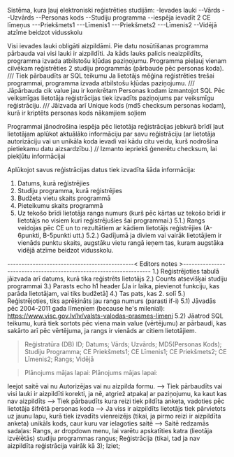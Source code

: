 Sistēma, kura ļauj elektroniski reģistrēties studijām:
-Ievades lauki
--Vārds
--Uzvārds
--Personas kods
--Studiju programma
--iespēja ievadīt 2 CE līmeņus
---Priekšmets1
---Līmenis1
---Priekšmets2
---Līmenis2
--Vidējā atzīme beidzot vidusskolu


Visi ievades lauki obligāti aizpildāmi. Pie datu nosūtīšanas programma pārbauda vai visi lauki ir aizpildīti.
Ja kāds lauks palicis neaizpildīts, programma izvada atbilstošu kļūdas paziņojumu.
Programma pieļauj vienam cilvēkam reģistrēties 2 studiju programmās (pārbaude pēc personas koda). /// Tiek pārbaudīts ar SQL teikumu
Ja lietotājs mēģina reģistrēties trešai programmai, programma izvada atbilstošu kļūdas paziņojumu. /// Jāpārbauda cik value jau ir konkrētam Personas kodam izmantojot SQL
Pēc veiksmīgas lietotāja reģistrācijas tiek izvadīts paziņojums par veiksmīgu reģistrāciju. /// Jāizvada arī Unique kods (md5 checksum personas kodam), kurā ir kriptēts personas kods nākamjiem soļiem

Programmai jānodrošina iespēja pēc lietotāja reģistrācijas jebkurā brīdī ļaut lietotājam aplūkot aktuālāko informāciju 
par savu reģistrāciju (ar lietotāja autorizāciju vai un unikāla koda ievadi vai kādu citu veidu, kurš nodrošina pietiekamu datu aizsardzību.) // Izmanto iepriekš ģenerētu checksum, lai piekļūtu informācijai

Aplūkojot savus reģistrācijas datus tiek izvadīta šāda informācija:
1) Datums, kurā reģistrējies
2) Studiju programma, kurā reģistrējies
3) Budžeta vietu skaits programmā
4) Pieteikumu skaits programmā
5) Uz tekošo brīdi lietotāja ranga numurs (kurš pēc kārtas uz tekošo brīdi ir lietotājs no visiem kuri reģistrējušies šai programmai.)
5.1.) Rangs veidojas pēc CE un to rezultātiem ar kādiem lietotājs reģistrējies (A-6punkti, B-5punkti utt.)
5.2.) Gadījumā ja diviem vai vairāk lietotājiem ir vienāds punktu skaits, augstāku vietu rangā ieņem tas, kuram augstāka vidējā atzīme beidzot vidusskolu.

---------------------------------------------< Editors notes >------------------------------------------------------------------
1.) Reģistrējoties tabulā jāizvada arī datums, kurā tika reģistrēts lietotājs
2.) Counts atsevišķai studiju programmai
3.) Parasts echo h1 header [Ja ir laika, pievienot funkciju, kas parāda lietotājam, vai tiks budžetā]
4.) Tas pats, kas 2. solī
5.) Reģistrējoties, tiks aprēķināts jau ranga numurs (parasti if-i)
5.1) Jāvadās pēc 2004-2011 gada līmeņiem (because he's milenial): https://www.visc.gov.lv/lv/valsts-valodas-prasmes-limeni
5.2) Jāatrod SQL teikumu, kurā tiek sortots pēc viena main value (vērtējumu) ar pārbaudi, kas sakārto arī pēc vērtējuma, ja rangs ir vienāds ar citiem lietotājiem.


> Reģistratūra (DB)
    ID;
    Datums;
    Vārds;
    Uzvārds;
    MD5(Personas Kods);
    Studiju Programma;
    CE Priekšmets1;
    CE Līmenis1;
    CE Priekšmets2;
    CE Līmenis2;
    Rangs;
    Vidējā

> Plānojums mājas lapai:
Plānojums mājas lapai:

Ieejot saitē vai nu Autorizējas vai nu aizpilda formu. --> Tiek pārbaudīts vai visi lauki ir aizpildīti korekti, ja nē, atgriež atpakaļ ar paziņojumu, ka kaut kas nav aizpildīts -->
Tiek pārbaudīts kura reizi tiek pildīta anketa, vadoties pēc lietotāja šifrētā personas koda -->
Ja viss ir aizpildīts lietotājs tiek pārvietots uz jaunu lapu, kurā tiek izvadīts vienreizējs (tikai, ja pirmo reizi ir aizpildīta anketa) unikāls kods, caur kuru var ielagoties saitē -->
Saitē redzamās sadaļas:
	Rangs, ar dropdown menu, lai varētu apskatīties katra (lieotāja izvēlētās) studiju programmas rangus;
	Reģistrācija (tikai, tad ja nav aizpildīta reģistrācija vairāk kā 3);
	Iziet;